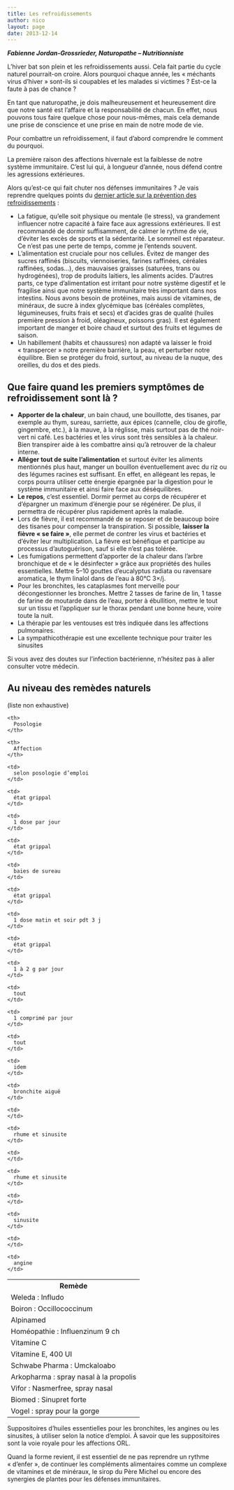 ```yaml
---
title: Les refroidissements
author: nico
layout: page
date: 2013-12-14
---
```

***Fabienne Jordan-Grossrieder, Naturopathe – Nutritionniste***

L’hiver bat son plein et les refroidissements aussi. Cela fait partie du cycle naturel pourrait-on croire. Alors pourquoi chaque année, les « méchants virus d’hiver » sont-ils si coupables et les malades si victimes ? Est-ce la faute à pas de chance ?

En tant que naturopathe, je dois malheureusement et heureusement dire que notre santé est l’affaire et la responsabilité de chacun. En effet, nous pouvons tous faire quelque chose pour nous-mêmes, mais cela demande une prise de conscience et une prise en main de notre mode de vie.

Pour combattre un refroidissement, il faut d’abord comprendre le comment du pourquoi.

La première raison des affections hivernale est la faiblesse de notre système immunitaire. C’est lui qui, à longueur d’année, nous défend contre les agressions extérieures.

Alors qu’est-ce qui fait chuter nos défenses immunitaires ? Je vais reprendre quelques points du [dernier article sur la prévention des refroidissements][1] :

  * La fatigue, qu’elle soit physique ou mentale (le stress), va grandement influencer notre capacité à faire face aux agressions extérieures. Il est recommandé de dormir suffisamment, de calmer le rythme de vie, d’éviter les excès de sports et la sédentarité. Le sommeil est réparateur. Ce n’est pas une perte de temps, comme je l’entends souvent.
  * L’alimentation est cruciale pour nos cellules. Évitez de manger des sucres raffinés (biscuits, viennoiseries, farines raffinées, céréales raffinées, sodas&#8230;), des mauvaises graisses (saturées, trans ou hydrogénées), trop de produits laitiers, les aliments acides. D’autres parts, ce type d’alimentation est irritant pour notre système digestif et le fragilise ainsi que notre système immunitaire très important dans nos intestins. Nous avons besoin de protéines, mais aussi de vitamines, de minéraux, de sucre à index glycémique bas (céréales complètes, légumineuses, fruits frais et secs) et d’acides gras de qualité (huiles première pression à froid, oléagineux, poissons gras). Il est également important de manger et boire chaud et surtout des fruits et légumes de saison.
  * Un habillement (habits et chaussures) non adapté va laisser le froid « transpercer » notre première barrière, la peau, et perturber notre équilibre. Bien se protéger du froid, surtout, au niveau de la nuque, des oreilles, du dos et des pieds.

## Que faire quand les premiers symptômes de refroidissement sont là ?

  * **Apporter de la chaleur**, un bain chaud, une bouillotte, des tisanes, par exemple au thym, sureau, sarriette, aux épices (cannelle, clou de girofle, gingembre, etc.), à la mauve, à la réglisse, mais surtout pas de thé noir-vert ni café. Les bactéries et les virus sont très sensibles à la chaleur. Bien transpirer aide à les combattre ainsi qu’à retrouver de la chaleur interne.
  * **Alléger tout de suite l’alimentation** et surtout éviter les aliments mentionnés plus haut, manger un bouillon éventuellement avec du riz ou des légumes racines est suffisant. En effet, en allégeant les repas, le corps pourra utiliser cette énergie épargnée par la digestion pour le système immunitaire et ainsi faire face aux déséquilibres.
  * **Le repos**, c’est essentiel. Dormir permet au corps de récupérer et d’épargner un maximum d’énergie pour se régénérer. De plus, il permettra de récupérer plus rapidement après la maladie.
  * Lors de fièvre, il est recommandé de se reposer et de beaucoup boire des tisanes pour compenser la transpiration. Si possible, **laisser la fièvre « se faire »**, elle permet de contrer les virus et bactéries et d’éviter leur multiplication. La fièvre est bénéfique et participe au processus d’autoguérison, sauf si elle n’est pas tolérée.
  * Les fumigations permettent d’apporter de la chaleur dans l’arbre bronchique et de « le désinfecter » grâce aux propriétés des huiles essentielles. Mettre 5–10 gouttes d’eucalyptus radiata ou ravensare aromatica, le thym linalol dans de l’eau à 80°C 3×/j.
  * Pour les bronchites, les cataplasmes font merveille pour décongestionner les bronches. Mettre 2 tasses de farine de lin, 1 tasse de farine de moutarde dans de l’eau, porter à ébullition, mettre le tout sur un tissu et l’appliquer sur le thorax pendant une bonne heure, voire toute la nuit.
  * La thérapie par les ventouses est très indiquée dans les affections pulmonaires.
  * La sympathicothérapie est une excellente technique pour traiter les sinusites

Si vous avez des doutes sur l’infection bactérienne, n’hésitez pas à aller consulter votre médecin.

## Au niveau des remèdes naturels

(liste non exhaustive)

<table class="equiv_therap" style="width: 100%;">
  <tr>
    <th>
      Remède
    </th>
    
    <th>
      Posologie
    </th>
    
    <th>
      Affection
    </th>
  </tr>
  
  <tr>
    <td>
      Weleda : Infludo
    </td>
    
    <td>
      selon posologie d’emploi
    </td>
    
    <td>
      état grippal
    </td>
  </tr>
  
  <tr>
    <td>
      Boiron : Occillococcinum
    </td>
    
    <td>
      1 dose par jour
    </td>
    
    <td>
      état grippal
    </td>
  </tr>
  
  <tr>
    <td>
      Alpinamed
    </td>
    
    <td>
      baies de sureau
    </td>
    
    <td>
      état grippal
    </td>
  </tr>
  
  <tr>
    <td>
      Homéopathie : Influenzinum 9 ch
    </td>
    
    <td>
      1 dose matin et soir pdt 3 j
    </td>
    
    <td>
      état grippal
    </td>
  </tr>
  
  <tr>
    <td>
      Vitamine C
    </td>
    
    <td>
      1 à 2 g par jour
    </td>
    
    <td>
      tout
    </td>
  </tr>
  
  <tr>
    <td>
      Vitamine E, 400 UI
    </td>
    
    <td>
      1 comprimé par jour
    </td>
    
    <td>
      tout
    </td>
  </tr>
  
  <tr>
    <td>
      Schwabe Pharma : Umckaloabo
    </td>
    
    <td>
      idem
    </td>
    
    <td>
      bronchite aiguë
    </td>
  </tr>
  
  <tr>
    <td>
      Arkopharma : spray nasal à la propolis
    </td>
    
    <td>
    </td>
    
    <td>
      rhume et sinusite
    </td>
  </tr>
  
  <tr>
    <td>
      Vifor : Nasmerfree, spray nasal
    </td>
    
    <td>
    </td>
    
    <td>
      rhume et sinusite
    </td>
  </tr>
  
  <tr>
    <td>
      Biomed : Sinupret forte
    </td>
    
    <td>
    </td>
    
    <td>
      sinusite
    </td>
  </tr>
  
  <tr>
    <td>
      Vogel : spray pour la gorge
    </td>
    
    <td>
    </td>
    
    <td>
      angine
    </td>
  </tr>
</table>

Suppositoires d’huiles essentielles pour les bronchites, les angines ou les sinusites, à utiliser selon la notice d’emploi. À savoir que les suppositoires sont la voie royale pour les affections ORL.

Quand la forme revient, il est essentiel de ne pas reprendre un rythme « d’enfer », de continuer les compléments alimentaires comme un complexe de vitamines et de minéraux, le sirop du Père Michel ou encore des synergies de plantes pour les défenses immunitaires.

 [1]: http://cnl-naturopathie.ch/prevention-hiver/ "Prévention pour l’hiver"